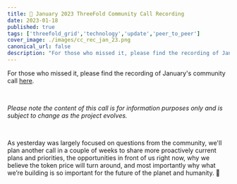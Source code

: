 ```yaml
---
title: 🍿 January 2023 ThreeFold Community Call Recording
date: 2023-01-18
published: true
tags: ['threefold_grid','technology','update','peer_to_peer']
cover_image: ./images/cc_rec_jan_23.png
canonical_url: false
description: "For those who missed it, please find the recording of January's community call here"
---
```


For those who missed it, please find the recording of January's community call [here](https://forum.threefold.io/t/january-2023-q-a-community-call-recording/3707).

<br/>

_Please note the content of this call is for information purposes only and is subject to change as the project evolves._

<br/>

As yesterday was largely focused on questions from the community, we'll plan another call in a couple of weeks to share more proactively current plans and priorities, the opportunities in front of us right now, why we believe the token price will turn around, and most importantly why what we’re building is so important for the future of the planet and humanity. 🙏